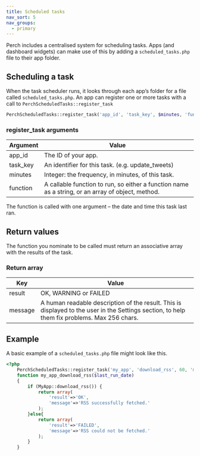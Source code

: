 ```yaml
---
title: Scheduled tasks
nav_sort: 5
nav_groups:
  - primary
---
```


Perch includes a centralised system for scheduling tasks. Apps (and dashboard widgets) can make use of this by adding a `scheduled_tasks.php` file to their app folder.

## Scheduling a task

When the task scheduler runs, it looks through each app’s folder for a file called `scheduled_tasks.php`. An app can register one or more tasks with a call to `PerchScheduledTasks::register_task`

```php
PerchScheduledTasks::register_task('app_id', 'task_key', $minutes, 'function_to_run');
```

### register_task arguments

|Argument|Value|
|-|-|
|app_id|The ID of your app.|
|task_key|An identifier for this task. (e.g. update_tweets)|
|minutes|Integer: the frequency, in minutes, of this task.|
|function|A callable function to run, so either a function name as a string, or an array of object, method.|


The function is called with one argument – the date and time this task last ran.

## Return values

The function you nominate to be called must return an associative array with the results of the task.

### Return array

|Key|Value|
|-|-|
|result|OK, WARNING or FAILED|
|message|A human readable description of the result. This is displayed to the user in the Settings section, to help them fix problems. Max 256 chars.|


## Example

A basic example of a `scheduled_tasks.php` file might look like this.

```php
<?php
    PerchScheduledTasks::register_task('my_app', 'download_rss', 60, 'my_app_download_rss');
    function my_app_download_rss($last_run_date)
    {
        if (MyApp::download_rss()) {
            return array(
                'result'=>'OK',
                'message'=>'RSS successfully fetched.'
            );
        }else{
            return array(
                'result'=>'FAILED',
                'message'=>'RSS could not be fetched.'
            );
        }
    }
```
